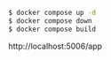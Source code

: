 ```sh
$ docker compose up -d
$ docker compose down
$ docker compose build
```

http://localhost:5006/app
